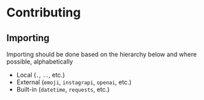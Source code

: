 # Contributing

## Importing
Importing should be done based on the hierarchy below and where possible, alphabetically
- Local (`.`, `..`, etc.)
- External (`emoji`, `instagrapi`, `openai`, etc.)
- Built-in (`datetime`, `requests`, etc.)